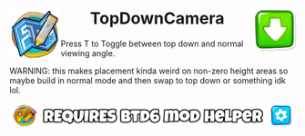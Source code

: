 <h1 align="center">
<a href="https://github.com/iXendeRouS/TopDownCamera/releases/latest/download/TopDownCamera.dll">
    <img align="left" alt="Icon" height="90" src="Icon.png">
    <img align="right" alt="Download" height="75" src="https://raw.githubusercontent.com/gurrenm3/BTD-Mod-Helper/master/BloonsTD6%20Mod%20Helper/Resources/DownloadBtn.png">
</a>
TopDownCamera
</h1>

Press T to Toggle between top down and normal viewing angle.

WARNING: this makes placement kinda weird on non-zero height areas so maybe build in normal mode and then swap to top down or something idk lol.

[![Requires BTD6 Mod Helper](https://raw.githubusercontent.com/gurrenm3/BTD-Mod-Helper/master/banner.png)](https://github.com/gurrenm3/BTD-Mod-Helper#readme)
